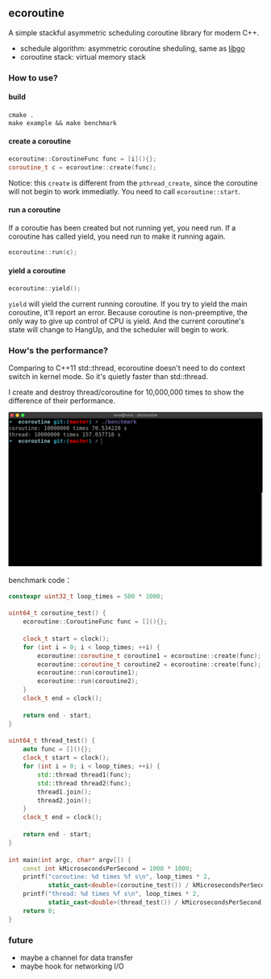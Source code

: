 ## ecoroutine

A simple stackful asymmetric scheduling coroutine library for modern C++.

- schedule algorithm: asymmetric coroutine sheduling, same as [libgo](https://github.com/yyzybb537/libgo)
- coroutine stack: virtual memory stack


### How to use?

#### build
```
cmake .
make example && make benchmark
```

#### create a coroutine
```C++
ecoroutine::CoroutineFunc func = [i](){};
coroutine_t c = ecoroutine::create(func);
```
Notice: this `create` is different from the `pthread_create`, since the coroutine will
not begin to work immediatly. You need to call `ecoroutine::start`.


#### run a coroutine
If a coroutie has been created but not running yet, you need run. If a coroutine has called yield,
you need run to make it running again.

```C++
ecoroutine::run(c);
```

#### yield a coroutine
```C++
ecoroutine::yield();
```

`yield` will yield the current running coroutine. If you try to yield the main coroutine,
it'll report an error. Because coroutine is non-preemptive, the only way to give up control of CPU is
yield. And the current coroutine's state will change to HangUp, and the scheduler will begin
to work.

### How's the performance?
Comparing to C++11 std::thread, ecoroutine doesn't need to do context switch in kernel mode. So it's quietly faster than std::thread.

I create and destroy thread/coroutine for 10,000,000 times to show the difference of their performance.

![./pics/bench.png](./pics/bench.png)

benchmark code：

```C++
constexpr uint32_t loop_times = 500 * 1000;

uint64_t coroutine_test() {
    ecoroutine::CoroutineFunc func = [](){};

    clock_t start = clock();
    for (int i = 0; i < loop_times; ++i) {
        ecoroutine::coroutine_t coroutine1 = ecoroutine::create(func);
        ecoroutine::coroutine_t coroutine2 = ecoroutine::create(func);
        ecoroutine::run(coroutine1);
        ecoroutine::run(coroutine2);
    }
    clock_t end = clock();

    return end - start;
}

uint64_t thread_test() {
    auto func = [](){};
    clock_t start = clock();
    for (int i = 0; i < loop_times; ++i) {
        std::thread thread1(func);
        std::thread thread2(func);
        thread1.join();
        thread2.join();
    }
    clock_t end = clock();

    return end - start;
}

int main(int argc, char* argv[]) {
    const int kMicrosecondsPerSecond = 1000 * 1000;
    printf("coroutine: %d times %f s\n", loop_times * 2,
           static_cast<double>(coroutine_test()) / kMicrosecondsPerSecond);
    printf("thread: %d times %f s\n", loop_times * 2,
           static_cast<double>(thread_test()) / kMicrosecondsPerSecond);
    return 0;
}

```

### future
- maybe a channel for data transfer
- maybe hook for networking I/O
